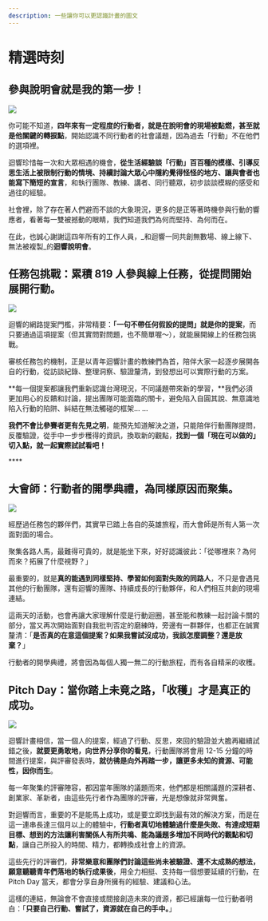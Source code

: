 ```yaml
---
description: 一些讓你可以更認識計畫的圖文
---
```


# 精選時刻

## **參與說明會就是我的第一步！**

![](https://lh6.googleusercontent.com/3MM1xaa68wmfjHt0HxDCjauzRNHeF_V4vyy-rzaM9BqI0NLXIT_0HqBAFWgzyWPEegNIFJdhjJ1tgndZvWECiTybOm1TyXJYCrJq3sZ8cCs32lq743_p6g8pGouOw3Z83wES-Mo3bA0)

你可能不知道，**四年來有一定程度的行動者，就是在說明會的現場被點燃，甚至就是他關鍵的轉捩點**，開始認識不同行動者的社會議題，因為過去「行動」不在他們的選項裡。

迴響珍惜每一次和大眾相遇的機會，**從生活經驗談「行動」百百種的模樣、引導反思生活上被限制行動的情境、持續討論大眾心中隱約覺得怪怪的地方、讓與會者也能寫下簡短的宣言**，和執行團隊、教練、講者、同行聽眾，初步談談模糊的感受和過往的經驗。

社會裡，除了存在著人們避而不談的大象現況，更多的是正等著時機參與行動的響應者，看著每一雙被撼動的眼睛，我們知道我們為何而堅持、為何而在。

在此，也誠心謝謝這四年所有的工作人員，_和迴響一同共創無數場、線上線下、無法被複製_的**迴響說明會**。





## **任務包挑戰：累積 819 人參與線上任務，從提問開始展開行動。**

![](https://lh3.googleusercontent.com/mtSurotKLosaHS13z3j17RGEG6TUsPyPDaY_L1L7tjVGC0Pl63gWTUu09ypHfTbMTak3_zZJtwPJP5nUHf0E_jbAh1BqIL8fXk7Uq4AkJwCkQtcUon0CVek_PwSSJQ0Mut5NI1R85Fo)

迴響的網路提案門檻，非常精要：**「一句不帶任何假設的提問」就是你的提案**，而只要通過這項提案（但其實問對問題，也不簡單喔～），就能展開線上的任務包挑戰。

審核任務包的機制，正是以青年迴響計畫的教練們為首，陪伴大家一起逐步展開各自的行動，從訪談紀錄、整理洞察、驗證釐清，到發想出可以實際行動的方案。

**每一個提案都讓我們重新認識台灣現況，不同議題帶來新的學習，**我們必須更加用心的反饋和討論，提出團隊可能面臨的關卡，避免陷入自圓其說、無意識地陷入行動的陷阱、糾結在無法觸碰的框架... ...

**我們不會比參賽者更有先見之明**，能預先知道解決之道，只能陪伴行動團隊提問，反覆驗證，從手中一步步穫得的資訊，換取新的觀點，**找到一個「現在可以做的」切入點，就一起實際試試看吧！**

\*\*\*\*

## **大會師：行動者的開學典禮，為同樣原因而聚集。**

![](https://lh6.googleusercontent.com/OsiHgw8mPd_xiwFHb-oJFPPJxB5Uf6tJX6p2EFRBmKV8L3ftqf28XTbLNMsol4Vx-Y_RE_G075wpVPT_J52K9ugLrSb3Afm1oqOd5IU7pM0KqD5Q3M_Lpl4CB4yRjYkML4Ndc_DSv1o)

經歷過任務包的夥伴們，其實早已踏上各自的英雄旅程，而大會師是所有人第一次面對面的場合。

聚集各路人馬，最難得可貴的，就是能坐下來，好好認識彼此：「從哪裡來？為何而來？拓展了什麼視野？」

最重要的，就是**真的能遇到同樣堅持、學習如何面對失敗的同路人**，不只是會遇見其他的行動團隊，還有迴響的團隊、持續成長的行動夥伴，和人們相互共創的現場連結。

這兩天的活動，也會再讓大家理解什麼是行動迴圈，甚至能和教練一起討論卡關的部分，當又再次開始面對自我批判否定的磨練時，旁邊有一群夥伴，也都正在誠實釐清：「**是否真的在意這個提案？如果我嘗試沒成功，我該怎麼調整？還是放棄？**」

行動者的開學典禮，將會因為每個人獨一無二的行動旅程，而有各自精采的收穫。



## **Pitch Day：當你踏上未竟之路，「收穫」才是真正的成功。**

![](../.gitbook/assets/8s7a3519.jpg)

迴響計畫相信，當一個人的提案，經過了行動、反思，來回的驗證並大膽再繼續試錯之後，**就要更勇敢地，向世界分享你的看見**，行動團隊將會用 12-15 分鐘的時間進行提案，與評審發表時，**就彷彿是向外再踏一步，讓更多未知的資源、可能性，因你而生**。

每一年聚集的評審陣容，都因當年團隊的議題而來，他們都是相關議題的深耕者、創業家、革新者，由這些先行者作為團隊的評審，光是想像就非常興奮。

對迴響而言，重要的不是能馬上成功，或是要立即找到最有效的解決方案，而是在這一連串長達三個月以上的體驗中，**行動者真切地體驗過什麼是失敗、有達成短期目標、想到的方法讓利害關係人有所共鳴、能為議題多增加不同時代的觀點和切點**，讓自己所投入的時間、精力，都轉換成社會上的資源。

這些先行的評審們，**非常樂意和團隊們討論這些尚未被驗證、還不太成熟的想法，願意聽聽青年們落地的執行成果後**，用全力相挺、支持每一個想要延續的行動，在 Pitch Day 當天，都會分享自身所擁有的經驗、建議和心法。

這樣的連結，無論會不會直接或間接創造未來的資源，都已經讓每一位行動者明白：「**只要自己行動、嘗試了，資源就在自己的手中。**」

